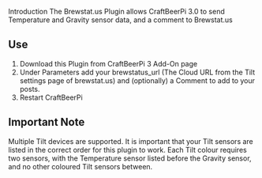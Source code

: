 Introduction
The Brewstat.us Plugin allows CraftBeerPi 3.0 to send Temperature and Gravity sensor data, and a comment to Brewstat.us

## Use
1. Download this Plugin from CraftBeerPi 3 Add-On page
2. Under Parameters add your brewstatus_url (The Cloud URL from the Tilt settings page of brewstat.us) and (optionally) a Comment to add to your posts.
3. Restart CraftBeerPi

## Important Note
Multiple Tilt devices are supported. It is important that your Tilt sensors are listed in the correct order for this plugin to work. Each Tilt colour requires two sensors, with the Temperature sensor listed before the Gravity sensor, and no other coloured Tilt sensors between.

